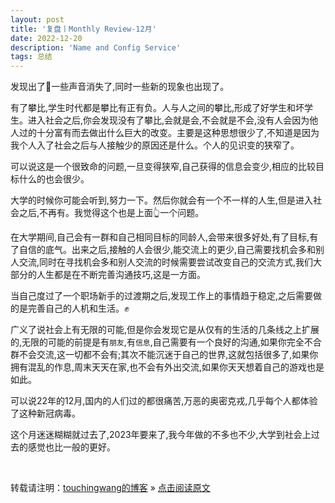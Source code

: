 ```yaml
---
layout: post
title: '复盘丨Monthly Review-12月'
date: 2022-12-20
description: 'Name and Config Service'
tags: 总结
---  
```

  
  发现出了🏫一些声音消失了,同时一些新的现象也出现了。

  有了攀比,学生时代都是攀比有正有负。人与人之间的攀比,形成了好学生和坏学生。进入社会之后,你会发现没有了攀比,会就是会,不会就是不会,没有人会因为他人过的十分富有而去做出什么巨大的改变。主要是这种思想很少了,不知道是因为我个人入了社会之后与人接触少的原因还是什么。个人的见识变的狭窄了。
  
  可以说这是一个很致命的问题,一旦变得狭窄,自己获得的信息会变少,相应的比较目标什么的也会很少。

  大学的时候你可能会听到,努力一下。然后你就会有一个不一样的人生,但是进入社会之后,不再有。我觉得这个也是上面👆一个问题。

  在大学期间,自己会有一群和自己相同目标的同龄人,会带来很多好处,有了目标,有了自信的底气。出来之后,接触的人会很少,能交流上的更少,自己需要找机会多和别人交流,同时在寻找机会多和别人交流的时候需要尝试改变自己的交流方式,我们大部分的人生都是在不断完善沟通技巧,这是一方面。

  当自己度过了一个职场新手的过渡期之后,发现工作上的事情趋于稳定,之后需要做的是完善自己的人机和生活。✊

  广义了说社会上有无限的可能,但是你会发现它是从仅有的生活的几条线之上扩展的,无限的可能的前提是有`朋友`,有`信息`,自己需要有一个良好的沟通,如果你完全不合群不会交流,这一切都不会有;其次不能沉迷于自己的世界,这就包括很多了,如果你拥有混乱的作息,周末天天在家,也不会有外出交流,如果你天天想着自己的游戏也是如此。

  可以说22年的12月,国内的人们过的都很痛苦,万恶的奥密克戎,几乎每个人都体验了这种新冠病毒。
  
  这个月迷迷糊糊就过去了,2023年要来了,我今年做的不多也不少,大学到社会上过去的感觉也比一般的更好。

<br>

转载请注明：[touchingwang的博客](http://touchingwang.github.io) » [点击阅读原文](http://https://github.com/touchingwang/touchingwang.github.io/tree/master/_posts/2022-12-07-Bean&Map.md)

